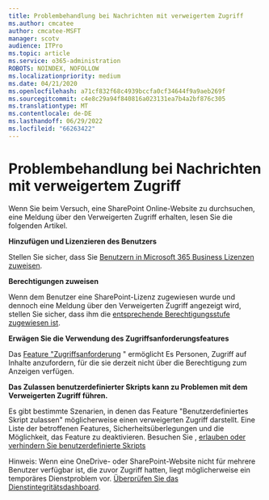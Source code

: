 ```yaml
---
title: Problembehandlung bei Nachrichten mit verweigertem Zugriff
ms.author: cmcatee
author: cmcatee-MSFT
manager: scotv
audience: ITPro
ms.topic: article
ms.service: o365-administration
ROBOTS: NOINDEX, NOFOLLOW
ms.localizationpriority: medium
ms.date: 04/21/2020
ms.openlocfilehash: a71cf832f68c4939bccfa0cf34644f9a9aeb269f
ms.sourcegitcommit: c4e8c29a94f840816a023131ea7b4a2bf876c305
ms.translationtype: MT
ms.contentlocale: de-DE
ms.lasthandoff: 06/29/2022
ms.locfileid: "66263422"
---
```

# <a name="troubleshoot-access-denied-messages"></a>Problembehandlung bei Nachrichten mit verweigertem Zugriff

Wenn Sie beim Versuch, eine SharePoint Online-Website zu durchsuchen, eine Meldung über den Verweigerten Zugriff erhalten, lesen Sie die folgenden Artikel.

**Hinzufügen und Lizenzieren des Benutzers**

Stellen Sie sicher, dass Sie [Benutzern in Microsoft 365 Business Lizenzen zuweisen](https://docs.microsoft.com/microsoft-365/admin/add-users/add-users).

**Berechtigungen zuweisen**

Wenn dem Benutzer eine SharePoint-Lizenz zugewiesen wurde und dennoch eine Meldung über den Verweigerten Zugriff angezeigt wird, stellen Sie sicher, dass ihm die [entsprechende Berechtigungsstufe zugewiesen ist](https://docs.microsoft.com/sharepoint/understanding-permission-levels).

**Erwägen Sie die Verwendung des Zugriffsanforderungsfeatures**

Das [Feature "Zugriffsanforderung](https://support.office.com/article/Set-up-and-manage-access-requests-94B26E0B-2822-49D4-929A-8455698654B3) " ermöglicht Es Personen, Zugriff auf Inhalte anzufordern, für die sie derzeit nicht über die Berechtigung zum Anzeigen verfügen. 

**Das Zulassen benutzerdefinierter Skripts kann zu Problemen mit dem Verweigerten Zugriff führen.**

Es gibt bestimmte Szenarien, in denen das Feature "Benutzerdefiniertes Skript zulassen" möglicherweise einen verweigerten Zugriff darstellt. Eine Liste der betroffenen Features, Sicherheitsüberlegungen und die Möglichkeit, das Feature zu deaktivieren. Besuchen Sie , [erlauben oder verhindern Sie benutzerdefinierte Skripts](https://docs.microsoft.com/sharepoint/allow-or-prevent-custom-script)

Hinweis: Wenn eine OneDrive- oder SharePoint-Website nicht für mehrere Benutzer verfügbar ist, die zuvor Zugriff hatten, liegt möglicherweise ein temporäres Dienstproblem vor. [Überprüfen Sie das Dienstintegritätsdashboard](https://portal.office.com/adminportal/home#/servicehealth).


  

